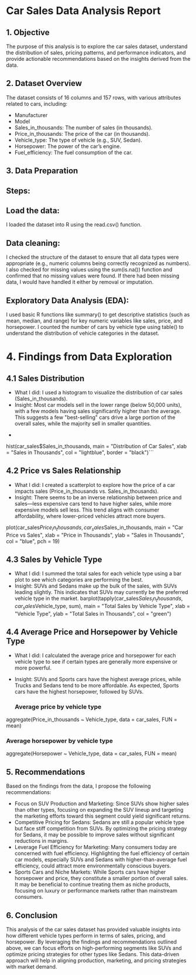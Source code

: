 # Car Sales Data Analysis Report
## 1. Objective
The purpose of this analysis is to explore the car sales dataset, understand the distribution of sales, pricing patterns, and performance indicators, and provide actionable recommendations based on the insights derived from the data.

## 2. Dataset Overview
The dataset consists of 16 columns and 157 rows, with various attributes related to cars, including:
* Manufacturer
* Model
* Sales_in_thousands: The number of sales (in thousands).
* Price_in_thousands: The price of the car (in thousands).
* Vehicle_type: The type of vehicle (e.g., SUV, Sedan).
* Horsepower: The power of the car’s engine.
* Fuel_efficiency: The fuel consumption of the car.
## 3. Data Preparation
## Steps:
## Load the data:

I loaded the dataset into R using the read.csv() function.
## Data cleaning:
I checked the structure of the dataset to ensure that all data types were appropriate (e.g., numeric columns being correctly recognized as numbers).
I also checked for missing values using the sum(is.na()) function and confirmed that no missing values were found. If there had been missing data, I would have handled it either by removal or imputation.
## Exploratory Data Analysis (EDA):
I used basic R functions like summary() to get descriptive statistics (such as mean, median, and range) for key numeric variables like sales, price, and horsepower.
I counted the number of cars by vehicle type using table() to understand the distribution of vehicle categories in the dataset.
# 4. Findings from Data Exploration
## 4.1 Sales Distribution
* What I did: I used a histogram to visualize the distribution of car sales (Sales_in_thousands).
* Insight: Most car models sell in the lower range (below 50,000 units), with a few models having sales significantly higher than the average. This suggests a few "best-selling" cars drive a large portion of the overall sales, while the majority sell in smaller quantities.
* 
  ```r
hist(car_sales$Sales_in_thousands, main = "Distribution of Car Sales", 
     xlab = "Sales in Thousands", col = "lightblue", border = "black")```
  
## 4.2 Price vs Sales Relationship
* What I did: I created a scatterplot to explore how the price of a car impacts sales (Price_in_thousands vs. Sales_in_thousands).
* Insight: There seems to be an inverse relationship between price and sales—less expensive cars tend to have higher sales, while more expensive models sell less. This trend aligns with consumer affordability, where lower-priced vehicles attract more buyers.

plot(car_sales$Price_in_thousands, car_sales$Sales_in_thousands, 
     main = "Car Price vs Sales", xlab = "Price in Thousands", 
     ylab = "Sales in Thousands", col = "blue", pch = 19)

## 4.3 Sales by Vehicle Type
* What I did: I summed the total sales for each vehicle type using a bar plot to see which categories are performing the best.
* Insight: SUVs and Sedans make up the bulk of the sales, with SUVs leading slightly. This indicates that SUVs may currently be the preferred vehicle type in the market.
  barplot(tapply(car_sales$Sales_in_thousands, car_sales$Vehicle_type, sum), 
        main = "Total Sales by Vehicle Type", xlab = "Vehicle Type", 
        ylab = "Total Sales in Thousands", col = "green")
## 4.4 Average Price and Horsepower by Vehicle Type
* What I did: I calculated the average price and horsepower for each vehicle type to see if certain types are generally more expensive or more powerful.
* Insight: SUVs and Sports cars have the highest average prices, while Trucks and Sedans tend to be more affordable. As expected, Sports cars have the highest horsepower, followed by SUVs.

  ### Average price by vehicle type
aggregate(Price_in_thousands ~ Vehicle_type, data = car_sales, FUN = mean)

### Average horsepower by vehicle type
aggregate(Horsepower ~ Vehicle_type, data = car_sales, FUN = mean)

## 5. Recommendations
Based on the findings from the data, I propose the following recommendations:
* Focus on SUV Production and Marketing:
Since SUVs show higher sales than other types, focusing on expanding the SUV lineup and targeting the marketing efforts toward this segment could yield significant returns.
* Competitive Pricing for Sedans:
Sedans are still a popular vehicle type but face stiff competition from SUVs. By optimizing the pricing strategy for Sedans, it may be possible to improve sales without significant reductions in margins.
* Leverage Fuel Efficiency for Marketing:
Many consumers today are concerned with fuel efficiency. Highlighting the fuel efficiency of certain car models, especially SUVs and Sedans with higher-than-average fuel efficiency, could attract more environmentally conscious buyers.
* Sports Cars and Niche Markets:
While Sports cars have higher horsepower and price, they constitute a smaller portion of overall sales. It may be beneficial to continue treating them as niche products, focusing on luxury or performance markets rather than mainstream consumers.
## 6. Conclusion
This analysis of the car sales dataset has provided valuable insights into how different vehicle types perform in terms of sales, pricing, and horsepower. By leveraging the findings and recommendations outlined above, we can focus efforts on high-performing segments like SUVs and optimize pricing strategies for other types like Sedans. This data-driven approach will help in aligning production, marketing, and pricing strategies with market demand.


